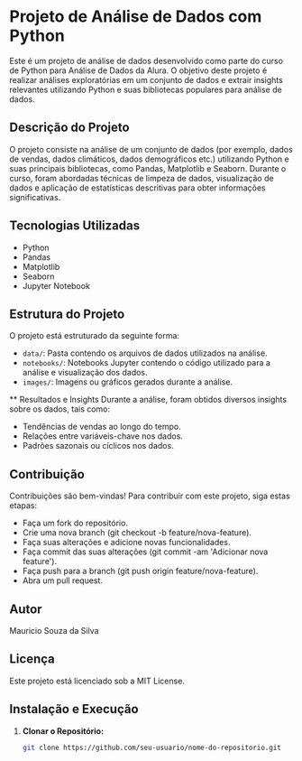 # Projeto de Análise de Dados com Python

Este é um projeto de análise de dados desenvolvido como parte do curso de Python para Análise de Dados da Alura. O objetivo deste projeto é realizar análises exploratórias em um conjunto de dados e extrair insights relevantes utilizando Python e suas bibliotecas populares para análise de dados.

## Descrição do Projeto

O projeto consiste na análise de um conjunto de dados (por exemplo, dados de vendas, dados climáticos, dados demográficos etc.) utilizando Python e suas principais bibliotecas, como Pandas, Matplotlib e Seaborn. Durante o curso, foram abordadas técnicas de limpeza de dados, visualização de dados e aplicação de estatísticas descritivas para obter informações significativas.

## Tecnologias Utilizadas

- Python
- Pandas
- Matplotlib
- Seaborn
- Jupyter Notebook

## Estrutura do Projeto

O projeto está estruturado da seguinte forma:

- `data/`: Pasta contendo os arquivos de dados utilizados na análise.
- `notebooks/`: Notebooks Jupyter contendo o código utilizado para a análise e visualização dos dados.
- `images/`: Imagens ou gráficos gerados durante a análise.

** Resultados e Insights
Durante a análise, foram obtidos diversos insights sobre os dados, tais como:

- Tendências de vendas ao longo do tempo.
- Relações entre variáveis-chave nos dados.
- Padrões sazonais ou cíclicos nos dados.

## Contribuição
Contribuições são bem-vindas! Para contribuir com este projeto, siga estas etapas:

- Faça um fork do repositório.
- Crie uma nova branch (git checkout -b feature/nova-feature).
- Faça suas alterações e adicione novas funcionalidades.
- Faça commit das suas alterações (git commit -am 'Adicionar nova feature').
- Faça push para a branch (git push origin feature/nova-feature).
- Abra um pull request.

## Autor
Mauricio Souza da Silva

## Licença
Este projeto está licenciado sob a MIT License.

## Instalação e Execução

1. **Clonar o Repositório:**

   ```bash
   git clone https://github.com/seu-usuario/nome-do-repositorio.git
